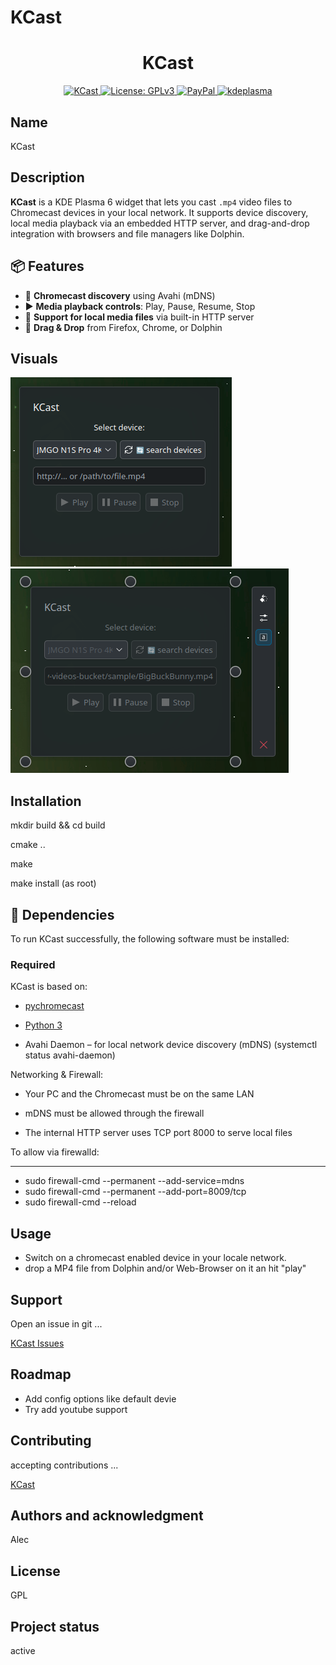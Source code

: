 
# KCast


<div align="center">
  <h1>KCast</h1>
  <a href="https://store.kde.org/p/2290729">
  <img src="https://img.shields.io/badge/KDE_Plasma-6.1+-blue?style=flat&logo=kde" alt="KCast">
</a>
 <a href="https://www.gnu.org/licenses/gpl-3.0.html">
  <img src="https://img.shields.io/badge/License-GPLv3-blue.svg" alt="License: GPLv3">
</a>
  <a href="https://paypal.me/agundur">
  <img src="https://img.shields.io/badge/donate-PayPal-%2337a556" alt="PayPal">
</a>
  </a>
  <a href="https://store.kde.org/p/2290729">
  <img src="https://img.shields.io/badge/KDE%20Plasma-1D99F3?logo=kdeplasma&logoColor=fff" alt="kdeplasma">
</a></div>




## Name
KCast

## Description
**KCast** is a KDE Plasma 6 widget that lets you cast `.mp4` video files to Chromecast devices in your local network.
It supports device discovery, local media playback via an embedded HTTP server, and drag-and-drop integration with browsers and file managers like Dolphin.


## 📦 Features

- 📡 **Chromecast discovery** using Avahi (mDNS)
- ▶️ **Media playback controls**: Play, Pause, Resume, Stop
- 📂 **Support for local media files** via built-in HTTP server
- 🧲 **Drag & Drop** from Firefox, Chrome, or Dolphin


## Visuals
![KCast Plasmoid](KCast.png)
![KCast Plasmoid config](KCast_ready.png)


## Installation
mkdir build && cd build

cmake ..

make

make install (as root)

## 🧠 Dependencies

To run KCast successfully, the following software must be installed:

### Required

KCast is based on:

- [pychromecast](https://github.com/home-assistant-libs/pychromecast)

- [Python 3](https://www.python.org/)

- Avahi Daemon – for local network device discovery (mDNS) (systemctl status avahi-daemon)

Networking & Firewall:


- Your PC and the Chromecast must be on the same LAN

- mDNS must be allowed through the firewall

- The internal HTTP server uses TCP port 8000 to serve local files

To allow via firewalld:
_______________________

- sudo firewall-cmd --permanent --add-service=mdns
- sudo firewall-cmd --permanent --add-port=8009/tcp
- sudo firewall-cmd --reload


## Usage

- Switch on a chromecast enabled device in your locale network.
- drop a MP4 file from Dolphin and/or Web-Browser on it an hit "play"

## Support
Open an issue in git ...

[KCast Issues](https://www.opencode.net/agundur/kcast/-/issues)


## Roadmap

- Add config options like default devie
- Try add youtube support


## Contributing
accepting contributions ...

[KCast](https://www.opencode.net/agundur/kcast)


## Authors and acknowledgment
Alec

## License
GPL


## Project status
active
